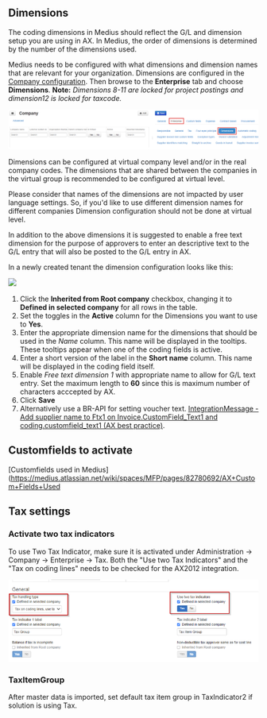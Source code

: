 ## Dimensions

The coding dimensions in Medius should reflect the G/L and dimension setup you are using in AX. In Medius, the order of dimensions is determined by the number of the dimensions used.

Medius needs to be configured with what dimensions and dimension names that are relevant for your organization. 
Dimensions are configured in the [Company configuration](https://cloud.mediusflow.com/$TenantNameQA/#/Administration/Medius.Core.Entities.Company/). Then browse to the **Enterprise** tab and choose **Dimensions**.
**Note:** *Dimensions 8-11 are locked for project postings and dimension12 is locked for taxcode.*

![](../../images/BrowseToDimensions.png)

Dimensions can be configured at virtual company level and/or in the real company codes. The dimensions that are shared between the companies in the virtual group is recommended to be configured at virtual level. 

Please consider that names of the dimensions are not impacted by user language settings. So, if you'd like to use different dimension names for different companies Dimension configuration should not be done at virtual level.

In addition to the above dimensions it is suggested to enable a free text dimension for the purpose of approvers to enter an descriptive text to the G/L entry that will also be posted to the G/L entry in AX.

In a newly created tenant the dimension configuration looks like this:

![](../../images/DimensionsDefaultSetup.png)

1. Click the **Inherited from Root company** checkbox, changing it to **Defined in selected company** for all rows in the table.
2. Set the toggles in the **Active** column for the Dimensions you want to use to **Yes**.
3. Enter the appropriate dimension name for the dimensions that should be used in the *Name* column. This name will be displayed in the tooltips. These tooltips appear when one of the coding fields is active. 
4. Enter a short version of the label in the **Short name** column. This name will be displayed in the coding field itself.
5. Enable *Free text dimension 1* with appropriate name to allow for G/L text entry. Set the maximum length to **60** since this is maximum number of characters acccepted by AX. 
6. Click **Save**
7. Alternatively use a BR-API for setting voucher text. [IntegrationMessage - Add supplier name to Ftx1 on Invoice.CustomField_Text1 and coding.customfield_text1 (AX best practice)](https://medius.atlassian.net/wiki/spaces/MC/pages/82777546/Frequently+used+API+based+BRs).

## Customfields to activate
[Customfields used in Medius](https://medius.atlassian.net/wiki/spaces/MFP/pages/82780692/AX+Custom+Fields+Used

## Tax settings
### Activate two tax indicators
To use Two Tax Indicator, make sure it is activated under Administration -> Company -> Enterprise -> Tax. Both the "Use two Tax Indicators" and the "Tax on coding lines" needs to be checked for the AX2012 integration.

![](../../images/D365FO_two_tax_indicators.png)

### TaxItemGroup
After master data is imported, set default tax item group in TaxIndicator2 if solution is using Tax.
